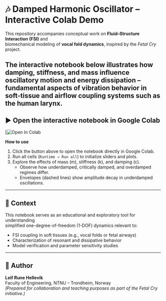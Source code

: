 # 🎶 Damped Harmonic Oscillator – Interactive Colab Demo

This repository accompanies conceptual work on **Fluid–Structure Interaction (FSI)** and  
biomechanical modeling of **vocal fold dynamics**, inspired by the *Fetal Cry* project.

The interactive notebook below illustrates how damping, stiffness, and mass influence  
oscillatory motion and energy dissipation – fundamental aspects of vibration behavior in  
soft-tissue and airflow coupling systems such as the human larynx.
---

## ▶️ Open the interactive notebook in Google Colab

[![Open In Colab](https://colab.research.google.com/github/lrhgit/fetalcry/blob/main/Damped_harmonic_oscillator.ipynb)

**How to use**
1. Click the button above to open the notebook directly in Google Colab.  
2. Run all cells (`Runtime → Run all`) to initialize sliders and plots.  
3. Explore the effects of mass (m), stiffness (k), and damping (c).  
   - Observe how underdamped, critically damped, and overdamped regimes differ.  
   - Envelopes (dashed lines) show amplitude decay in underdamped oscillations.  

---

## 🧩 Context

This notebook serves as an educational and exploratory tool for understanding  
simplified one-degree-of-freedom (1-DOF) dynamics relevant to:
- FSI coupling in soft tissues (e.g., vocal folds or fetal airways)
- Characterization of resonant and dissipative behavior
- Model verification and parameter sensitivity studies

---

## 👤 Author

**Leif Rune Hellevik**  
Faculty of Engineering, NTNU – Trondheim, Norway  
*(Prepared for collaboration and teaching purposes as part of the Fetal Cry initiative.)*



